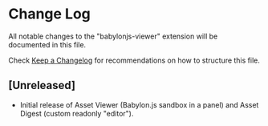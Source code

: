 # Change Log

All notable changes to the "babylonjs-viewer" extension will be documented in this file.

Check [Keep a Changelog](http://keepachangelog.com/) for recommendations on how to structure this file.

## [Unreleased]

- Initial release of Asset Viewer (Babylon.js sandbox in a panel) and Asset Digest (custom readonly "editor").
